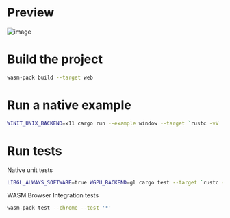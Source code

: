 # Preview

![image](https://user-images.githubusercontent.com/581407/190889486-81f80bce-3ee1-40e5-9aa2-285987e3beeb.png)

# Build the project

```sh
wasm-pack build --target web
```

# Run a native example

```sh
WINIT_UNIX_BACKEND=x11 cargo run --example window --target `rustc -vV | sed -n 's|host: ||p'`
```

# Run tests

Native unit tests
```sh
LIBGL_ALWAYS_SOFTWARE=true WGPU_BACKEND=gl cargo test --target `rustc -vV | sed -n 's|host: ||p'` -- --nocapture
```

WASM Browser Integration tests
```sh
wasm-pack test --chrome --test '*'
```